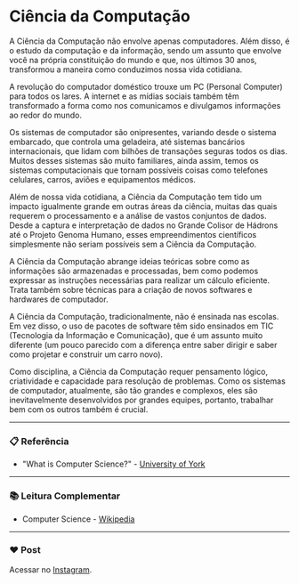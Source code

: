 # Ciência da Computação

A Ciência da Computação não envolve apenas computadores. Além disso, é o estudo da computação e da informação, sendo um assunto que envolve você na própria constituição do mundo e que, nos últimos 30 anos, transformou a maneira como conduzimos nossa vida cotidiana.

A revolução do computador doméstico trouxe um PC (Personal Computer) para todos os lares. A internet e as mídias sociais também têm transformado a forma como nos comunicamos e divulgamos informações ao redor do mundo.

Os sistemas de computador são onipresentes, variando desde o sistema embarcado, que controla uma geladeira, até sistemas bancários internacionais, que lidam com bilhões de transações seguras todos os dias. Muitos desses sistemas são muito familiares, ainda assim, temos os sistemas computacionais que tornam possíveis coisas como telefones celulares, carros, aviões e equipamentos médicos.

Além de nossa vida cotidiana, a Ciência da Computação tem tido um impacto igualmente grande em outras áreas da ciência, muitas das quais requerem o processamento e a análise de vastos conjuntos de dados. Desde a captura e interpretação de dados no Grande Colisor de Hádrons até o Projeto Genoma Humano, esses empreendimentos científicos simplesmente não seriam possíveis sem a Ciência da Computação.

A Ciência da Computação abrange ideias teóricas sobre como as informações são armazenadas e processadas, bem como podemos expressar as instruções necessárias para realizar um cálculo eficiente. Trata também sobre técnicas para a criação de novos softwares e hardwares de computador.

A Ciência da Computação, tradicionalmente, não é ensinada nas escolas. Em vez disso, o uso de pacotes de software têm sido ensinados em TIC (Tecnologia da Informação e Comunicação), que é um assunto muito diferente (um pouco parecido com a diferença entre saber dirigir e saber como projetar e construir um carro novo).

Como disciplina, a Ciência da Computação requer pensamento lógico, criatividade e capacidade para resolução de problemas. Como os sistemas de computador, atualmente, são tão grandes e complexos, eles são inevitavelmente desenvolvidos por grandes equipes, portanto, trabalhar bem com os outros também é crucial.

---

### 📋 Referência

- "What is Computer Science?" - [University of York](www.cs.york.ac.uk)

---

### :books: Leitura Complementar

- Computer Science - [Wikipedia](https://en.wikipedia.org/wiki/Computer_science)

---

### :heart: Post

Acessar no [Instagram](https://www.instagram.com/p/CFr9X88JVL4/).

